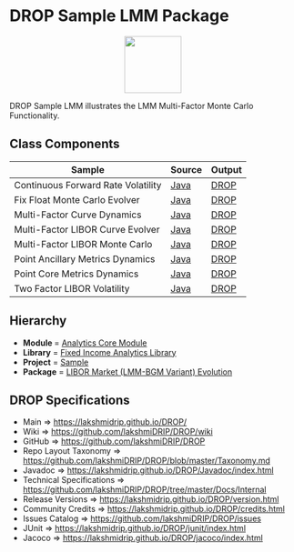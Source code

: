 # DROP Sample LMM Package

<p align="center"><img src="https://github.com/lakshmiDRIP/DROP/blob/master/DRIP_Logo.gif?raw=true" width="100"></p>

DROP Sample LMM illustrates the LMM Multi-Factor Monte Carlo Functionality.


## Class Components

 |                Sample              | Source | Output |
 |------------------------------------|--------|--------|
 | Continuous Forward Rate Volatility | [Java](https://github.com/lakshmiDRIP/DROP/tree/master/src/main/java/org/drip/sample/lmm/ContinuousForwardRateVolatility.java) | [DROP](https://github.com/lakshmiDRIP/DROP/blob/master/drop/org/drip/sample/lmm/ContinuousForwardRateVolatility.drop) |
 | Fix Float Monte Carlo Evolver      | [Java](https://github.com/lakshmiDRIP/DROP/tree/master/src/main/java/org/drip/sample/lmm/FixFloatMonteCarloEvolver.java) | [DROP](https://github.com/lakshmiDRIP/DROP/blob/master/drop/org/drip/sample/lmm/FixFloatMonteCarloEvolver.drop) |
 | Multi-Factor Curve Dynamics        | [Java](https://github.com/lakshmiDRIP/DROP/tree/master/src/main/java/org/drip/sample/lmm/MultiFactorCurveDynamics.java) | [DROP](https://github.com/lakshmiDRIP/DROP/blob/master/drop/org/drip/sample/lmm/MultiFactorCurveDynamics.drop) |
 | Multi-Factor LIBOR Curve Evolver   | [Java](https://github.com/lakshmiDRIP/DROP/tree/master/src/main/java/org/drip/sample/lmm/MultiFactorLIBORCurveEvolver.java) | [DROP](https://github.com/lakshmiDRIP/DROP/blob/master/drop/org/drip/sample/lmm/MultiFactorLIBORCurveEvolver.drop) |
 | Multi-Factor LIBOR Monte Carlo     | [Java](https://github.com/lakshmiDRIP/DROP/tree/master/src/main/java/org/drip/sample/lmm/MultiFactorLIBORMonteCarlo.java) | [DROP](https://github.com/lakshmiDRIP/DROP/blob/master/drop/org/drip/sample/lmm/MultiFactorLIBORMonteCarlo.drop) |
 | Point Ancillary Metrics Dynamics   | [Java](https://github.com/lakshmiDRIP/DROP/tree/master/src/main/java/org/drip/sample/lmm/PointAncillaryMetricsDynamics.java) | [DROP](https://github.com/lakshmiDRIP/DROP/blob/master/drop/org/drip/sample/lmm/PointAncillaryMetricsDynamics.drop) |
 | Point Core Metrics Dynamics        | [Java](https://github.com/lakshmiDRIP/DROP/tree/master/src/main/java/org/drip/sample/lmm/PointCoreMetricsDynamics.java) | [DROP](https://github.com/lakshmiDRIP/DROP/blob/master/drop/org/drip/sample/lmm/PointCoreMetricsDynamics.drop) |
 | Two Factor LIBOR Volatility        | [Java](https://github.com/lakshmiDRIP/DROP/tree/master/src/main/java/org/drip/sample/lmm/TwoFactorLIBORVolatility.java) | [DROP](https://github.com/lakshmiDRIP/DROP/blob/master/drop/org/drip/sample/lmm/TwoFactorLIBORVolatility.drop) |


## Hierarchy

 <ul>
	<li><b>Module </b> = <a href = "https://github.com/lakshmiDRIP/DROP/tree/master/AnalyticsCore.md">Analytics Core Module</a></li>
	<li><b>Library</b> = <a href = "https://github.com/lakshmiDRIP/DROP/tree/master/FixedIncomeAnalyticsLibrary.md">Fixed Income Analytics Library</a></li>
	<li><b>Project</b> = <a href = "https://github.com/lakshmiDRIP/DROP/tree/master/src/main/java/org/drip/sample/README.md">Sample</a></li>
	<li><b>Package</b> = <a href = "https://github.com/lakshmiDRIP/DROP/tree/master/src/main/java/org/drip/sample/lmm/README.md">LIBOR Market (LMM-BGM Variant) Evolution</a></li>
 </ul>


## DROP Specifications

 * Main                     => https://lakshmidrip.github.io/DROP/
 * Wiki                     => https://github.com/lakshmiDRIP/DROP/wiki
 * GitHub                   => https://github.com/lakshmiDRIP/DROP
 * Repo Layout Taxonomy     => https://github.com/lakshmiDRIP/DROP/blob/master/Taxonomy.md
 * Javadoc                  => https://lakshmidrip.github.io/DROP/Javadoc/index.html
 * Technical Specifications => https://github.com/lakshmiDRIP/DROP/tree/master/Docs/Internal
 * Release Versions         => https://lakshmidrip.github.io/DROP/version.html
 * Community Credits        => https://lakshmidrip.github.io/DROP/credits.html
 * Issues Catalog           => https://github.com/lakshmiDRIP/DROP/issues
 * JUnit                    => https://lakshmidrip.github.io/DROP/junit/index.html
 * Jacoco                   => https://lakshmidrip.github.io/DROP/jacoco/index.html
